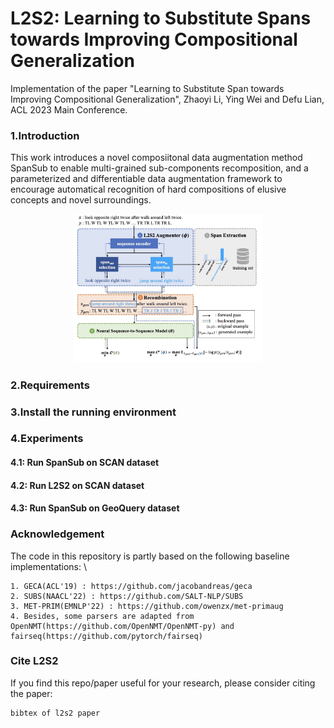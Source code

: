 # L2S2: Learning to Substitute Spans towards Improving Compositional Generalization
Implementation of the paper "Learning to Substitute Span towards Improving Compositional Generalization", Zhaoyi Li, Ying Wei and Defu Lian, ACL 2023 Main Conference.
### 1.Introduction
This work introduces a novel composiitonal data augmentation method SpanSub to enable multi-grained sub-components recomposition, and a parameterized and differentiable data augmentation framework to encourage automatical recognition of hard compositions of elusive concepts and novel surroundings.
<div align="center">
<img src="./figures/l2s2.jpg" width="60%">
</div>

### 2.Requirements

### 3.Install the running environment

### 4.Experiments
#### 4.1: Run SpanSub on SCAN dataset

#### 4.2: Run L2S2 on SCAN dataset

#### 4.3: Run SpanSub on GeoQuery dataset

### Acknowledgement
The code in this repository is partly based on the following baseline implementations: \
```
1. GECA(ACL'19) : https://github.com/jacobandreas/geca 
2. SUBS(NAACL'22) : https://github.com/SALT-NLP/SUBS 
3. MET-PRIM(EMNLP'22) : https://github.com/owenzx/met-primaug 
4. Besides, some parsers are adapted from OpenNMT(https://github.com/OpenNMT/OpenNMT-py) and fairseq(https://github.com/pytorch/fairseq)
```
### Cite L2S2
If you find this repo/paper useful for your research, please consider citing the paper:
```
bibtex of l2s2 paper
```